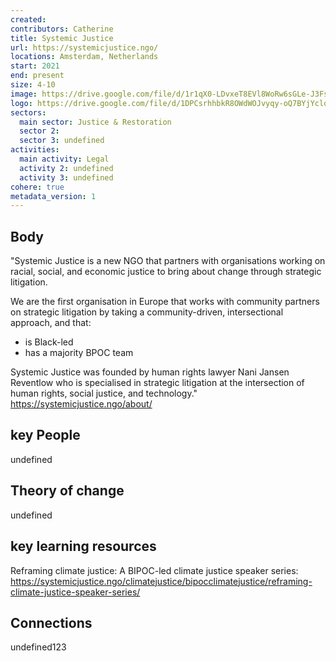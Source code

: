 ```yaml
---
created:
contributors: Catherine
title: Systemic Justice
url: https://systemicjustice.ngo/
locations: Amsterdam, Netherlands
start: 2021
end: present
size: 4-10
image: https://drive.google.com/file/d/1r1qX0-LDvxeT8EVl8WoRw6sGLe-J3FsI/view?usp=drive_link
logo: https://drive.google.com/file/d/1DPCsrhhbkR8OWdWOJvyqy-oQ7BYjYclo/view?usp=drive_link
sectors:
  main sector: Justice & Restoration
  sector 2: 
  sector 3: undefined
activities: 
  main activity: Legal
  activity 2: undefined
  activity 3: undefined
cohere: true
metadata_version: 1
---
```



## Body

"Systemic Justice is a new NGO that partners with organisations working on racial, social, and economic justice to bring about change through strategic litigation.

We are the first organisation in Europe that works with community partners on strategic litigation by taking a community-driven, intersectional approach, and that: 

- is Black-led 
- has a majority BPOC team 

Systemic Justice was founded by human rights lawyer Nani Jansen Reventlow who is specialised in strategic litigation at the intersection of human rights, social justice, and technology."
https://systemicjustice.ngo/about/ 

## key People

undefined

## Theory of change

undefined

## key learning resources

Reframing climate justice: A BIPOC-led climate justice speaker series: https://systemicjustice.ngo/climatejustice/bipocclimatejustice/reframing-climate-justice-speaker-series/ 

## Connections

undefined123

